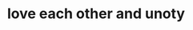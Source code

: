 ---
pid: LLP607
title: love each other and unoty
location_transcription: 
zipcode: '19120'
outside_phl: 
neighborhood: Logan,Olney
age: '11'
age_range: 6-13
instagram: 
image_file_name: LLP_607.jpg
proposal_transcription: love each other - picture of world
topic: Globalism,Love
topic_summary: 0, 0
type: Mural
keywords_other: 
credit: Heaven Gre
image_labels: 
twitter: 
facebook: 
permalink: "/monuments/llp607/"
layout: item-page
---